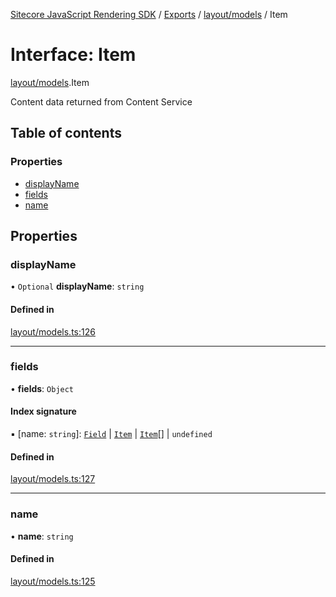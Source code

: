 [Sitecore JavaScript Rendering SDK](../README.md) / [Exports](../modules.md) / [layout/models](../modules/layout_models.md) / Item

# Interface: Item

[layout/models](../modules/layout_models.md).Item

Content data returned from Content Service

## Table of contents

### Properties

- [displayName](layout_models.Item.md#displayname)
- [fields](layout_models.Item.md#fields)
- [name](layout_models.Item.md#name)

## Properties

### displayName

• `Optional` **displayName**: `string`

#### Defined in

[layout/models.ts:126](https://github.com/Sitecore/jss/blob/e49fd4cc/packages/sitecore-jss/src/layout/models.ts#L126)

___

### fields

• **fields**: `Object`

#### Index signature

▪ [name: `string`]: [`Field`](layout_models.Field.md) \| [`Item`](layout_models.Item.md) \| [`Item`](layout_models.Item.md)[] \| `undefined`

#### Defined in

[layout/models.ts:127](https://github.com/Sitecore/jss/blob/e49fd4cc/packages/sitecore-jss/src/layout/models.ts#L127)

___

### name

• **name**: `string`

#### Defined in

[layout/models.ts:125](https://github.com/Sitecore/jss/blob/e49fd4cc/packages/sitecore-jss/src/layout/models.ts#L125)
